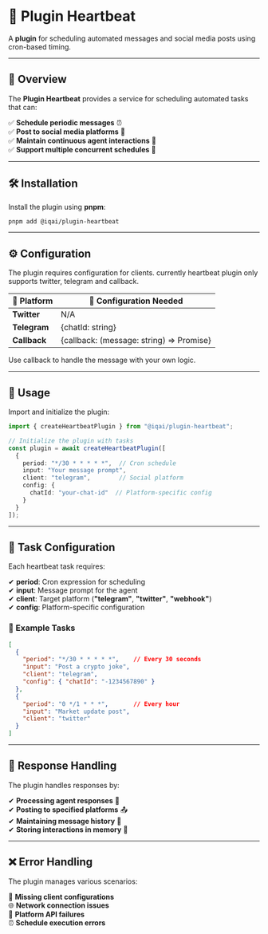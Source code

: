 # 💓 Plugin Heartbeat

A **plugin** for scheduling automated messages and social media posts using cron-based timing.

---

## 📌 Overview

The **Plugin Heartbeat** provides a service for scheduling automated tasks that can:

✅ **Schedule periodic messages** ⏰  
✅ **Post to social media platforms** 📱  
✅ **Maintain continuous agent interactions** 🔄  
✅ **Support multiple concurrent schedules** 📅  

---

## 🛠 Installation

Install the plugin using **pnpm**:

```bash
pnpm add @iqai/plugin-heartbeat
```

---

## ⚙ Configuration

The plugin requires configuration for clients. currently heartbeat plugin only supports twitter, telegram and callback.

| 🔧 Platform | 📜 Configuration Needed |
|------------|------------------------|
| **Twitter**  | N/A |
| **Telegram** | {chatId: string} |
| **Callback**  | {callback: (message: string) => Promise<void>} |

Use callback to handle the message with your own logic.

---

## 🚀 Usage

Import and initialize the plugin:

```typescript
import { createHeartbeatPlugin } from "@iqai/plugin-heartbeat";

// Initialize the plugin with tasks
const plugin = await createHeartbeatPlugin([
  {
    period: "*/30 * * * * *",  // Cron schedule
    input: "Your message prompt",
    client: "telegram",        // Social platform
    config: {
      chatId: "your-chat-id"  // Platform-specific config
    }
  }
]);
```

---

## 🎯 Task Configuration

Each heartbeat task requires:

✔ **period**: Cron expression for scheduling  
✔ **input**: Message prompt for the agent  
✔ **client**: Target platform (**"telegram"**,  **"twitter"**, **"webhook"**)  
✔ **config**: Platform-specific configuration  

### 💬 Example Tasks

```json
[
  {
    "period": "*/30 * * * * *",    // Every 30 seconds
    "input": "Post a crypto joke",
    "client": "telegram",
    "config": { "chatId": "-1234567890" }
  },
  {
    "period": "0 */1 * * *",       // Every hour
    "input": "Market update post",
    "client": "twitter"
  }
]
```

---

## 📜 Response Handling

The plugin handles responses by:

✔ **Processing agent responses** 🤖  
✔ **Posting to specified platforms** 📤  
✔ **Maintaining message history** 📝  
✔ **Storing interactions in memory** 💾  

---

## ❌ Error Handling

The plugin manages various scenarios:

🚨 **Missing client configurations**  
🌐 **Network connection issues**  
📡 **Platform API failures**  
⏰ **Schedule execution errors**  
